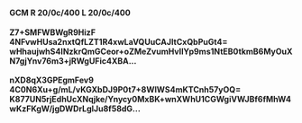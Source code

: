 #### GCM R 20/0c/400 L 20/0c/400
**Z7+SMFWBWgR9HizF**<br/>**4NFvwHUsa2nxtQfLZT1R4xwLaVQUuCAJItCxQbPuGt4=**<br/>**wHhaujwhS4INzkrQmGCeor+oZMeZvumHvIlYp9ms1NtEB0tkmB6MyOuXN7gjYnv76m3+jRWgUFic4XBA...**<br/><br/>
**nXD8qX3GPEgmFev9**<br/>**4C0N6Xu+g/mL/vKGXbDJ9P0t7+8WIWS4mKTCnh57yOQ=**<br/>**K877UN5rjEdhUcXNqjke/Ynycy0MxBK+wnXWhU1CGWgiVWJBf6fMhW4wKzFKgW/jgDWDrLglJu8f58dG...**